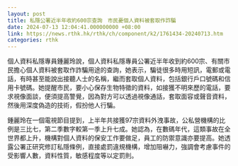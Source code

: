 ```yaml
---
layout: post
title: 私隱公署近半年收約600宗查詢　市民憂個人資料被套取作詐騙
date: 2024-07-13 12:04:41.000000000 +08:00
link: https://news.rthk.hk/rthk/ch/component/k2/1761434-20240713.htm
categories: rthk
---
```


個人資料私隱專員鍾麗玲說，個人資料私隱專員公署近半年收到約600宗、有關市民擔心個人資料被套取作詐騙用途的查詢，她表示，騙徒很多時用短訊，電郵或電話，有時甚至能說出接聽人士的名稱，繼而套取個人資料，包括銀行戶口號碼和信用卡號碼。她提醒市民，要小心保存生物特徵的資料，如接獲不明來歷的電話，要求視像面談，便須提高警覺，因為對方可以透過視像通話，套取面容或聲音資料，然後用深度偽造的技術，假扮他人行騙。

鍾麗玲在一個電視節目提到，上半年共接獲97宗資料外洩事故，公私營機構的比例是三比七，第二季數字較第一季上升七成。她認為，在數碼年代，這類事故在全世界都上升，機構對個人資料的保安工作要做足，員工的防禦意識亦要提高。她透露公署正研究修訂私隱條例，直接處罰違規機構，增加阻嚇力，強調會考慮事件的受影響人數，資料性質，敏感程度等以定罰則。
